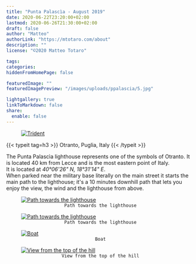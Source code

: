 ```yaml
---
title: "Punta Palascìa - August 2019"
date: 2020-06-22T23:20:00+02:00
lastmod: 2020-06-26T21:30:00+02:00
draft: false
author: "Matteo"
authorLink: "https://mtotaro.com/about"
description: ""
license: "©2020 Matteo Totaro"

tags:
categories:
hiddenFromHomePage: false

featuredImage: ""
featuredImagePreview: "/images/uploads/ppalascia/5.jpg"

lightgallery: true
linkToMarkdown: false
share:
  enable: false
---
```


<div class="container-fluid">
    <div class="ratio-box fade-box">
        <figure>
          <a class="lightgallery" 
                  href=/images/uploads/ppalascia/6HD.jpg
                  title="Trident"
                  data-thumbnail=/images/uploads/ppalascia/6.jpg
                  data-sub-html="Trident">
                  <img class="lazyload blur-up"
                      src=/svg/loading/normal.svg
                      data-src=/images/uploads/ppalascia/6HD.jpg
                      data-sizes=auto
                      alt="Trident"></a>
        </figure>
        <div class="col-md-8 col-md-push-2 no-padding-left" >
            {{< typeit tag=h3 >}} Otranto, Puglia, Italy {{< /typeit >}}
            <p>
            The Punta Palascìa lighthouse represents one of the symbols of Otranto. It is located 40 km from Lecce and is the most eastern point of Italy.<br>It is located at <i> 40°06'26" N, 18°31'14" E</i>.<br>When parked near the military base literally on the main street it starts the main path to the lighthouse; it's a 10 minutes downhill path that lets you enjoy the view, the wind and the lighthouse from above.</p>
        </div>
        <figure>
          <a class="lightgallery" 
                  href=/images/uploads/ppalascia/4HD.jpg
                  title="Path towards the lighthouse"
                  data-thumbnail=/images/uploads/ppalascia/4.jpg
                  data-sub-html="Path towards the lighthouse">
                  <img class="lazyload blur-up"
                      src=/svg/loading/normal.svg
                      data-src=/images/uploads/ppalascia/4HD.jpg
                      data-sizes=auto
                      alt="Path towards the lighthouse"></a>
              <figcaption class=image-caption style="text-align:center">
                <code>Path towards the lighthouse</code>
              </figcaption>
        </figure>
        <figure>
          <a class="lightgallery" 
                  href=/images/uploads/ppalascia/5HD.jpg
                  title="Path towards the lighthouse"
                  data-thumbnail=/images/uploads/ppalascia/5.jpg
                  data-sub-html="Path towards the lighthouse">
                  <img class="lazyload blur-up"
                       src=/svg/loading/normal.svg
                       data-src=/images/uploads/ppalascia/5HD.jpg
                       data-sizes=auto
                       alt="Path towards the lighthouse"></a>
              <figcaption class=image-caption style="text-align:center">
                <code>Path towards the lighthouse</code>
              </figcaption>
          </figure>
        <figure>
          <a class="lightgallery" 
                  href=/images/uploads/ppalascia/3HD.jpg
                  title="Boat"
                  data-thumbnail=/images/uploads/ppalascia/3.jpg
                  data-sub-html="Boat">
                  <img class="lazyload blur-up"
                      src=/svg/loading/normal.svg
                      data-src=/images/uploads/ppalascia/3HD.jpg
                      data-sizes=auto
                      alt="Boat"></a>
              <figcaption class=image-caption style="text-align:center">
                <code>Boat</code>
              </figcaption>
        </figure>
        <figure>
          <a class="lightgallery" 
                  href=/images/uploads/ppalascia/1HD.jpg
                  title="View from the top of the hill"
                  data-thumbnail=/images/uploads/ppalascia/1.jpg
                  data-sub-html="View from the top of the hill">
                  <img class="lazyload blur-up"
                      src=/svg/loading/normal.svg
                      data-src=/images/uploads/ppalascia/1HD.jpg
                      data-sizes=auto
                      alt="View from the top of the hill"></a>
              <figcaption class=image-caption style="text-align:center">
                <code>View from the top of the hill</code>
              </figcaption>
        </figure>
 </div>
</div>